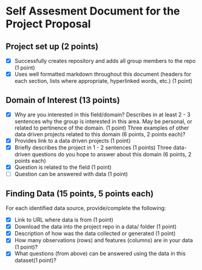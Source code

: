 # Self Assesment Document for the Project Proposal
## Project set up (2 points)
- [x] Successfully creates repository and adds all group members to the repo (1 point)
- [x] Uses well formatted markdown throughout this document (headers for each section, lists where appropriate, hyperlinked words, etc.) (1 point)
## Domain of Interest (13 points)
- [x] Why are you interested in this field/domain? Describes in at least 2 - 3 sentences why the group is interested in this area. May be personal, or related to pertinence of the domain. (1 point)
Three examples of other data driven projects related to this domain (6 points, 2 points each)?
- [x] Provides link to a data driven projects (1 point)
- [x] Briefly describes the project in 1 - 2 sentences (1 points)
Three data-driven questions do you hope to answer about this domain (6 points, 2 points each)
- [x] Question is related to the field (1 point)
- [ ] Question can be answered with data (1 point)
## Finding Data (15 points, 5 points each)
For each identified data source, provide/complete the following:
- [x] Link to URL where data is from (1 point)
- [x] Download the data into the project repo in a data/ folder (1 point)
- [x] Description of how was the data collected or generated (1 point)
- [x] How many observations (rows) and features (columns) are in your data (1 point)?
- [x] What questions (from above) can be answered using the data in this dataset(1 point)?
